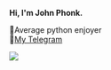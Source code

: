  <b> Hi, I'm John Phonk.</b>



<!--<div align="center" style="text-align:center">
  <img src="https://github-readme-stats.vercel.app/api?&show_icons=true&theme=tokyonight&show_icons=true&username=john-phonk"/></br>
  <img src="https://komarev.com/ghpvc/?username=john-phonk&color=565f89&style=flat"/></br>
  
  
  
</div>-->

🐍Average python enjoyer</br>
🚀<a href='https://t.me/john_phonk'>My Telegram</a></br>

<img src="https://spotify-github-profile.vercel.app/api/view?uid=n8omzwxrpp7dnfpwxfif66pst&cover_image=false&theme=natemoo-re&bar_color=53b14f&bar_color_cover=false"/>
